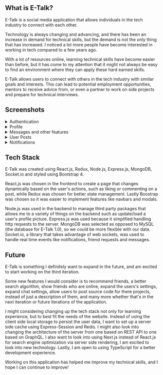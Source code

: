 <h2>What is E-Talk?</h2>

<p>
    E-Talk is a social media application that allows individuals in the tech industry
    to connect with each other.
</p>

<p>
    Technology is always changing and advancing, and there has been an increase in demand
    for technical skills, but the demand is not the only thing that has increased. I noticed
    a lot more people have become interested in working in tech compared to a few years ago.
</p>

<p>
    With a lot of resources online, learning technical skills have become easier than before, but 
    it has come to my attention that it might not always be easy to find an environment where they
    can apply these hard earned skills. 
</p>

<p>
    E-Talk allows users to connect with others in the tech industry with similar goals and interests.
    This can lead to potential employment opportunities, mentors to receive advice from, or even 
    a partner to work on side projects and prepare for technical interviews.
</p>

<h2>
    Screenshots
</h2>

<details style="max-height: 1080px; overflow: auto;">
    <summary>Authentication</summary>
    <img src="./screenshots/Login.png" name="Login Page"> 
    <img src="./screenshots/Register.png" name="Sign up Page">
</details>

<details>
    <summary>Profile</summary>
    <img src="./screenshots/Profile.png" name="Profile Page"> 
    <img src="./screenshots/Friends.png" name="User Friends"/>
    <img src="./screenshots/Bio.png" name="User Bio">
    <img src="./screenshots/Projects.png" name="User Projects"> 
    <img src="./screenshots/Skills.png" name="User skills">
</details>

<details>
    <summary>Messages and other features</summary>
    <img src="./screenshots/Messages.png" name="Messages"> 
    <img src="./screenshots/Navbar.png" name="Responsive Navbar">
    <img src="./screenshots/Search.png" name="Search results"> 
    <img src ="./screenshots/DeadPage.png" name="Dead Page"/>
    <img src="./screenshots/Settings.png" name="Settings"> 
</details>

<details>
    <summary>User Posts</summary>
    <img src="./screenshots/Userfeed.png" name="User Feed"> 
    <img src="./screenshots/Likes.png" name="Likes Modal">
    <img src="./screenshots/Comments.png" name="Comments Modal"> 
</details>

<details>
    <summary>Notifications</summary>
    <img src="./screenshots/Notifs.png" name="Notifications"> 
    <img src="./screenshots/FriendReqs.png" name="Friend Requests">
</details>

<h2>
    Tech Stack
</h2>

<p>
    E-Talk was created using React.js, Redux, Node.js, Express.js, MongoDB, Socket.io and styled using 
    Bootstrap 4.
</p>

<p>
    React.js was chosen in the frontend to create a page that changes dynamically based on the user's actions,
    such as liking or commenting on a post, while Redux was chosen for better state management. Lastly Boostrap was
    chosen so it was easier to implement features like navbars and modals.
</p>

<p>
    Node.js was used in the backend to manage third party packages that allows me to a variety of things on the backend
    such as update/load a user's profile picture. Express.js was used because it simplified handling http requests to the
    server. MongoDB was selected as opposed to MySQL (the database for E-Talk 1.0), so we could be more flexible with our data.
    Socket.io, a library that takes advantage of web sockets, was used to handle real time events like notifications, friend 
    requests and messages.
</p>

<h2>
    Future
</h2>

<p>
    E-Talk is something I definitely want to expand in the future, and am excited to start working on the third iteration.
</p>

<p>
    Some new features I would consider is to recommend friends, a better search algorithm, show friends who are online, 
    expand the users's settings, expand chat settings, allow users to post source code for there projects, instead of just
    a description of them, and many more whether that's in the next iteration or future iterations of the application.
</p>

<p>
    I might considering changing up the tech stack not only for learning experience, but to best fit the needs of the website.
    Instead of using the client side local storage to persist the user data, I want to set up a server side cache
    using Express-Session and Redis. I might also look into changing the architecture of the server from one based on
    REST API to one based on GraphQL. I also want to look into using Next.js instead of React.js for 
    search engine optimization via server side rendering, I am excited to look into new technology. Lastly, I am open 
    to using TypeScript for a better development experience. 
</p>

<p>
    Working on this application has helped me improve my technical skills, and I hope I can continue to improve!
</p>